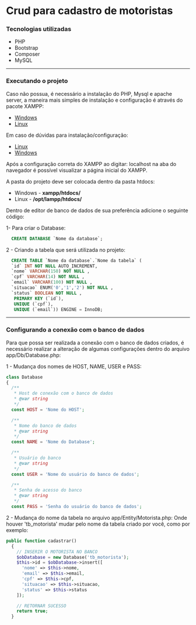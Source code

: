 # Crud para cadastro de motoristas

### Tecnologias utilizadas

- PHP
- Bootstrap
- Composer
- MySQL
---

### Executando o projeto

Caso não possua, é necessário a instalação do PHP, Mysql e apache server, a maneira mais simples de instalação e configuração é através do pacote XAMPP:

- [Windows](https://www.apachefriends.org/xampp-files/7.4.10/xampp-windows-x64-7.4.10-0-VC15-installer.exe)
- [Linux](https://www.apachefriends.org/xampp-files/7.4.10/xampp-linux-x64-7.4.10-0-installer.run)

Em caso de dúvidas para instalação/configuração:

- [Linux](https://www.apachefriends.org/faq_linux.html)
- [Windows](https://www.apachefriends.org/faq_windows.html)

Após a configuração correta do XAMPP ao digitar: localhost na aba do navegador é possível visualizar a página inicial do XAMPP.

A pasta do projeto deve ser colocada dentro da pasta htdocs:

- Windows - <strong>xampp/htdocs/</strong>
- Linux - <strong>/opt/lampp/htdocs/</strong>

Dentro de editor de banco de dados de sua preferência adicione o seguinte código:

1- Para criar o Database:

```SQL
  CREATE DATABASE `Nome da database`;
```

2 - Criando a tabela que será utilizada no projeto:

```SQL
  CREATE TABLE `Nome da database`.`Nome da tabela` (
  `id` INT NOT NULL AUTO_INCREMENT,
  `nome` VARCHAR(150) NOT NULL ,
  `cpf` VARCHAR(14) NOT NULL ,
  `email` VARCHAR(100) NOT NULL ,
  `situacao` ENUM('0','1','2') NOT NULL ,
  `status` BOOLEAN NOT NULL ,
   PRIMARY KEY (`id`),
   UNIQUE (`cpf`),
   UNIQUE (`email`)) ENGINE = InnoDB;
```

---

### Configurando a conexão com o banco de dados

Para que possa ser realizada a conexão com o banco de dados criados, é necessário realizar a alteração de algumas configurações dentro do arquivo app/Db/Database.php:

1 - Mudança dos nomes de HOST, NAME, USER e PASS:

```PHP
class Database
{
  /**
   * Host de conexão com o banco de dados
   * @var string
   */
  const HOST = 'Nome do HOST';

  /**
   * Nome do banco de dados
   * @var string
   */
  const NAME = 'Nome do Database';

  /**
   * Usuário do banco
   * @var string
   */
  const USER = 'Nome do usuário do banco de dados';

  /**
   * Senha de acesso do banco
   * @var string
   */
  const PASS = 'Senha do usuário do banco de dados';
```

2 - Mudança do nome da tabela no arquivo app/Entity/Motorista.php:
Onde houver 'tb_motorista' mudar pelo nome da tabela criado por você, como por exemplo:

```PHP
public function cadastrar()
  {
    // INSERIR O MOTORISTA NO BANCO
    $obDatabase = new Database('tb_motorista');
    $this->id = $obDatabase->insert([
      'nome' => $this->nome,
      'email' => $this->email,
      'cpf' => $this->cpf,
      'situacao' => $this->situacao,
      'status' => $this->status
    ]);

    // RETORNAR SUCESSO
    return true;
  }
```
